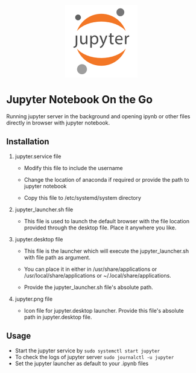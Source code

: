 
<div align="center">
  <p>
	  <img src="https://github.com/nbnbhattarai/jupyter-otg/raw/master/jupyter.png" />
  </p>
</div>

# Jupyter Notebook On the Go

Running jupyter server in the background and opening ipynb or other files directly in browser with jupyter notebook.


## Installation  

1. jupyter.service file

   - Modify this file to include the username
 
    - Change the location of anaconda if required or provide the path to jupyter notebook
   - Copy this file to /etc/systemd/system directory
   
2. jupyter_launcher.sh file

   - This file is used to launch the default browser with the file location provided through the desktop file. Place it anywhere you like.
  
3. jupyter.desktop file

   - This file is the launcher which will execute the jupyter_launcher.sh with file path as argument.
   - You can place it in either in /usr/share/applications or /usr/local/share/applications or ~/.local/share/applications.
  
   - Provide the jupyter_launcher.sh file's absolute path.
  
4. jupyter.png file

   - Icon file for jupyter.desktop launcher. Provide this file's absolute path in jupyter.desktop file.

## Usage

- Start the jupyter service by
`sudo systemctl start jupyter`
- To check the logs of jupyter server
`sudo journalctl -u jupyter`
- Set the jupyter launcher as default to your .ipynb files

